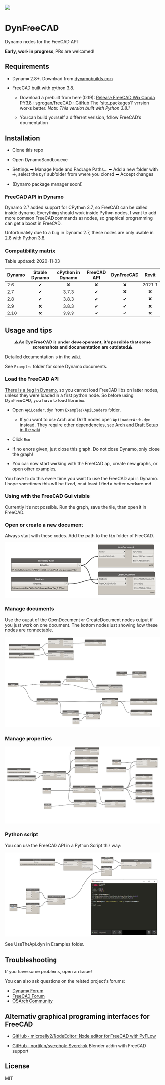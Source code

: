 ![](https://raw.githubusercontent.com/infeeeee/DynFreeCAD/master/Logo/DynFreeCAD_256.png) 

# DynFreeCAD

Dynamo nodes for the FreeCAD API

**Early, work in progress**, PRs are welcomed!

## Requirements

- Dynamo 2.8+. Download from [dynamobuilds.com](https://dynamobuilds.com/)

- FreeCAD built with python 3.8.
  
  - Download a prebuilt from here (0.19): [Release FreeCAD Win Conda PY3.8 · sgrogan/FreeCAD · GitHub](https://github.com/sgrogan/FreeCAD/releases/tag/PY3.8) The 'site_packages1' version works better. *Note: This version built with Python 3.8.1*
  
  - You can build yourself a different verision, follow FreeCAD's doumentation

## Installation

- Clone this repo

- Open DynamoSandbox.exe

- Settings ➡ Manage Node and  Package Paths... ➡ Add a new folder with ➕, select the `Dyf` subfolder from where you cloned ➡ Accept changes

- (Dynamo package manager soon!)

### FreeCAD API in Dynamo

Dynamo 2.7 added support for CPython 3.7, so FreeCAD can be called inside dynamo. Everything should work inside Python nodes, I want to add more common FreeCAD commands as nodes, so graphical programming can get a boost in FreeCAD.

Unfortunately due to a bug in Dynamo 2.7, these nodes are only usable in 2.8 with Python 3.8. 

### Compatibility matrix

Table updated: 2020-11-03

| Dynamo | Stable Dynamo | cPython in Dynamo | FreeCAD API | DynFreeCAD | Revit  |
| ------ |:-------------:|:-----------------:|:-----------:|:----------:|:------:|
| 2.6    | ✔             | ❌                 | ❌           | ❌          | 2021.1 |
| 2.7    | ✔             | 3.7.3             | ✔           | ❌          | ❌      |
| 2.8    | ✔             | 3.8.3             | ✔           | ✔          | ❌      |
| 2.9    | ❌             | 3.8.3             | ✔           | ✔          | ❌      |
| 2.10   | ❌             | 3.8.3             | ✔           | ✔          | ❌      |

## Usage and tips

<p align="center">
⚠️<b>As DynFreeCAD is under developement, it's possible that some screenshots and documentation are outdated</b>⚠️
</p>

Detailed documentation is in the [wiki](https://github.com/infeeeee/DynFreeCAD/wiki). 

See `Examples` folder for some Dynamo documents.

### Load the FreeCAD API

[There is a bug in Dynamo](https://forum.dynamobim.com/t/how-to-use-import-from-custom-path-in-multiple-cpython-blocks/55071), so you cannot load FreeCAD libs on latter nodes, unless they were loaded in a first python node. So before using DynFreeCAD, you have to load libraries:

- Open `ApiLoader.dyn` from `Examples\ApiLoaders` folder. 
  
  - If you want to use Arch and Draft nodes open `ApiLoaderArch.dyn` instead. They require other dependencies, see [Arch and Draft Setup in the wiki](https://github.com/infeeeee/DynFreeCAD/wiki/Arch-and-Draft-Setup)

- Click `Run`

- If no errors given, just close this graph. Do not close Dynamo, only close the graph!

- You can now start working with the FreeCAD api, create new graphs, or open other examples.

You have to do this every time you want to use the FreeCAD api in Dynamo. I hope sometimes this will be fixed, or at least I find a better workaround. 

### Using with the FreeCAD Gui visible

Currently it's not possible. Run the graph, save the file, than open it in FreeCAD.

### Open or create a new document

Always start with these nodes. Add the path to the `bin` folder of FreeCAD.

![Initialize and open a document](Screenshots/Initialize+open.png)

### Manage documents

Use the ouput of the OpenDocument or CreateDocument nodes output if you just work on one document. The bottom nodes just showing how these nodes are connectable. 

![Documents](Screenshots/Documents.png)

### Manage properties

![Properties](Screenshots/Properties.png)

### Python script

You can use the FreeCAD API in a Python Script this way:

![Api](Screenshots/Api.png)

See UseTheApi.dyn in Examples folder.

## Troubleshooting

If you have some problems, open an issue!

You can also ask questions on the related project's forums:

- [Dynamo Forum](https://forum.dynamobim.com/)
- [FreeCAD Forum](https://forum.freecadweb.org/)
- [OSArch Community](https://community.osarch.org/)

## Alternativ graphical programing interfaces for FreeCAD

- [GitHub - microelly2/NodeEditor: Node editor for FreeCAD with PyFLow](https://github.com/microelly2/NodeEditor)

- [GitHub - nortikin/sverchok: Sverchok](https://github.com/nortikin/sverchok) Blender addin with FreeCAD support

## License

MIT
